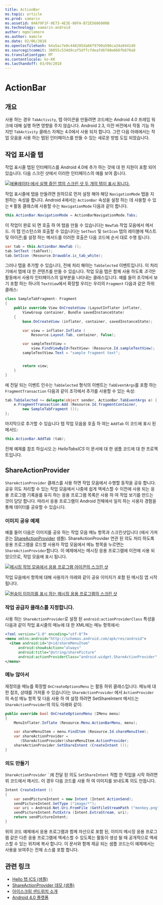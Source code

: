 ```yaml
---
title: ActionBar
ms.topic: article
ms.prod: xamarin
ms.assetid: 84A79F1F-9E73-4E3E-80FA-B72E5686900B
ms.technology: xamarin-android
author: mgmclemore
ms.author: mamcle
ms.date: 02/06/2018
ms.openlocfilehash: 64a5ac7e0c448205da66f9790a506ca34a944140
ms.sourcegitcommit: 30055c534d9caf5dffcfdeafd6f08e666fb870a8
ms.translationtype: MT
ms.contentlocale: ko-KR
ms.lasthandoff: 03/09/2018
---
```

# <a name="actionbar"></a>ActionBar


## <a name="overview"></a>개요

사용 하는 경우 `TabActivity`, 탭 아이콘을 만들려면 코드에는 Android 4.0 프레임 워크에 대해 실행 하면 영향을 주지 않습니다. Android 2.3, 이전 버전에서 작동 기능 하지만 `TabActivity` 클래스 자체는 4.0에서 사용 되지 합니다. 그런 다음 아래에서는 작업 모음을 사용 하는 탭된 인터페이스를 만들 수 있는 새로운 방법 도입 되었습니다.


## <a name="action-bar-tabs"></a>작업 표시줄 탭

작업 표시줄 탭된 인터페이스를 Android 4.0에 추가 하는 것에 대 한 지원이 포함 되어 있습니다.
다음 스크린 샷에서 이러한 인터페이스의 예를 보여 줍니다.

[![에뮬레이터;에서 실행 중인 앱의 스크린 샷 두 개의 탭이 표시 됩니다.](action-bar-images/25-actionbartabs.png)](action-bar-images/25-actionbartabs.png#lightbox)

작업 표시줄에 탭을 만들려면 원하므로 먼저 설정 해야 해당 `NavigationMode` 탭을 지 원하는 속성을 합니다. Android 4에서는 `ActionBar` 속성을 설정 하는 데 사용할 수 있는 म 활동 클래스에 사용할 수는 `NavigationMode` 다음과 같이 합니다.

```csharp
this.ActionBar.NavigationMode = ActionBarNavigationMode.Tabs;
```

이 작업이 완료 되 면 호출 하 여 탭을 만들 수 있습니다는 `NewTab` 작업 모음에서 메서드. 이 탭 인스턴스와 호출할 수 있습니다는 `SetText` 및 `SetIcon` 탭의 레이블에 텍스트 및 아이콘;를 설정 하는 메서드를 이러한 호출은 다음 코드에 순서 대로 수행 됩니다.

```csharp
var tab = this.ActionBar.NewTab ();
tab.SetText (tabText);
tab.SetIcon (Resource.Drawable.ic_tab_white);
```

그러나 탭을 추가할 수 있습니다, 전에 처리 해야는 `TabSelected` 이벤트입니다. 이 처리기에서 탭에 대 한 콘텐츠를 만들 수 있습니다. 작업 모음 탭은 함께 사용 하도록 *조각*은 활동에서 사용자 인터페이스의 일부분을 나타내는 클래스입니다. 예를 들어 조각에서 보기 포함 하는 하나의 `TextView`에서 확장할 우리는 우리의 `Fragment` 다음과 같은 하위 클래스:

```csharp
class SampleTabFragment: Fragment
{           
    public override View OnCreateView (LayoutInflater inflater,
        ViewGroup container, Bundle savedInstanceState)
    {
        base.OnCreateView (inflater, container, savedInstanceState);
       
        var view = inflater.Inflate (
            Resource.Layout.Tab, container, false);

        var sampleTextView =
            view.FindViewById<TextView> (Resource.Id.sampleTextView);            
        sampleTextView.Text = "sample fragment text";


        return view;
    }
}
```

에 전달 되는 이벤트 인수는 `TabSelected` 형식의 이벤트는 `TabEventArgs`를 포함 하는 `FragmentTransaction` 다음과 같이 조각에서 추가를 사용할 수 있는 속성:

```csharp
tab.TabSelected += delegate(object sender, ActionBar.TabEventArgs e) {             
    e.FragmentTransaction.Add (Resource.Id.fragmentContainer,
        new SampleTabFragment ());
};
```

마지막으로 추가할 수 있습니다 탭 작업 모음을 호출 하 여는 `AddTab` 이 코드에 표시 된 메서드:

```csharp
this.ActionBar.AddTab (tab);
```

전체 예제를 참조 하십시오.는 *HelloTabsICS* 이 문서에 대 한 샘플 코드에 대 한 프로젝트입니다.


## <a name="shareactionprovider"></a>ShareActionProvider

`ShareActionProvider` 클래스를 사용 하면 작업 모음에서 수행할 동작을 공유 합니다. 공유 의도 처리할 수 있는 작업 모음에서 나중에 쉽게 액세스할 수 이전에 사용 되는 응용 프로그램 기록을를 유지 하는 응용 프로그램 목록은 사용 하 여 작업 보기를 만드는 것이 담당 합니다. 따라서 응용 프로그램이 Android 전체에서 일치 하는 사용자 경험을 통해 데이터를 공유할 수 있습니다.


### <a name="image-sharing-example"></a>이미지 공유 예제

예를 들어 다음은 이미지를 공유 하는 작업 모음 메뉴 항목과 스크린샷입니다 (에서 가져온는 [ShareActionProvider](https://developer.xamarin.com/samples/monodroid/ShareActionProviderDemo/) 샘플). ShareActionProvider 연관 된 의도 처리 하도록 응용 프로그램을 로드할 사용자 작업 모음에서 메뉴 항목을 누르면는 `ShareActionProvider`합니다. 이 예제에서는 메시징 응용 프로그램에 이전에 사용 되었으므로, 작업 모음에 표시 됩니다.

[![메시징 작업 모음에서 응용 프로그램 아이콘의 스크린 샷](action-bar-images/09-shareactionprovider.png)](action-bar-images/09-shareactionprovider.png#lightbox)


작업 모음에서 항목에 대해 사용자가 아래와 같이 공유 이미지가 포함 된 메시징 앱 시작 됩니다.

[![원숭이 이미지를 표시 하는 메시징 응용 프로그램의 스크린 샷](action-bar-images/10-messagewithimage.png)](action-bar-images/10-messagewithimage.png#lightbox)


### <a name="specifying-the-action-provider-class"></a>작업 공급자 클래스를 지정합니다.

사용 하는 `ShareActionProvider`로 설정 된 `android:actionProviderClass` 특성을 다음과 같이 작업 표시줄의 메뉴에 대 한 XML에는 메뉴 항목에서:

```xml
<?xml version="1.0" encoding="utf-8"?>
<menu xmlns:android="http://schemas.android.com/apk/res/android">
  <item android:id="@+id/shareMenuItem"
      android:showAsAction="always"
      android:title="@string/sharePicture"
      android:actionProviderClass="android.widget.ShareActionProvider" />
</menu>
```


### <a name="inflating-the-menu"></a>메뉴 않아서

재정의을 메뉴를 확장할 `OnCreateOptionsMenu` 는 활동 하위 클래스입니다. 메뉴에 대 한 참조, 상태를 가져올 수 있습니다는 `ShareActionProvider` 에서 `ActionProvider` 의 속성 메뉴 항목 및 다음 사용 하 여 설정 하려면 SetShareIntent 메서드는 `ShareActionProvider`의 의도 아래와 같이:

```csharp
public override bool OnCreateOptionsMenu (IMenu menu)
{
    MenuInflater.Inflate (Resource.Menu.ActionBarMenu, menu);       
           
    var shareMenuItem = menu.FindItem (Resource.Id.shareMenuItem);           
    var shareActionProvider =
       (ShareActionProvider)shareMenuItem.ActionProvider;
    shareActionProvider.SetShareIntent (CreateIntent ());
}
```


### <a name="creating-the-intent"></a>의도 만들기

`ShareActionProvider` ´ ֲ에 전달 된 의도 `SetShareIntent` 적합 한 작업을 시작 하려면 위 코드에서 메서드. 이 경우 다음 코드를 사용 하 여 이미지를 보내도록 의도 만듭니다.

```csharp
Intent CreateIntent ()
{  
    var sendPictureIntent = new Intent (Intent.ActionSend);
    sendPictureIntent.SetType ("image/*");
    var uri = Android.Net.Uri.FromFile (GetFileStreamPath ("monkey.png"));          
    sendPictureIntent.PutExtra (Intent.ExtraStream, uri);
    return sendPictureIntent;
}
```

위의 코드 예제에서 응용 프로그램과 함께 자산으로 포함 된, 이미지 메시징 응용 프로그램 같은 다른 응용 프로그램에 액세스할 수 있도록는 활동이 생성 될 때 공개적으로 액세스할 수 있는 위치에 복사 합니다. 이 문서와 함께 제공 되는 샘플 코드는이 예제에서는 사용을 보여주는 전체 소스를 포함 합니다.



## <a name="related-links"></a>관련 링크

- [Hello 탭 ICS (샘플)](https://developer.xamarin.com/samples/HelloTabsICS/)
- [ShareActionProvider 데모 (샘플)](https://developer.xamarin.com/samples/monodroid/ShareActionProviderDemo/)
- [아이스크림 샌드위치 소개](http://www.android.com/about/ice-cream-sandwich/)
- [Android 4.0 플랫폼](http://developer.android.com/sdk/android-4.0.html)
